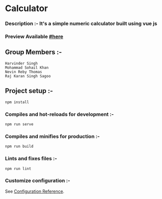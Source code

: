 # Calculator

### Description :- It's a simple numeric calculator built using vue js

### Preview Available <a href="https://snazzy-pegasus-27724c.netlify.app" target="_blank">#here</a>

## Group Members :-
```
Harvinder Singh
Mohammad Sohail Khan
Nevin Reby Thomas
Raj Karan Singh Sagoo
```

## Project setup :-
```
npm install
```

### Compiles and hot-reloads for development :-
```
npm run serve
```

### Compiles and minifies for production :-
```
npm run build
```

### Lints and fixes files :-
```
npm run lint
```

### Customize configuration :-
See [Configuration Reference](https://cli.vuejs.org/config/).